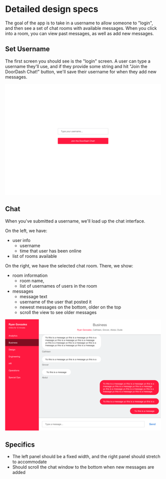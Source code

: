 # Detailed design specs
The goal of the app is to take in a username to allow someone to "login", and then see a set of chat rooms with available messages. When you click into a room, you can view past messages, as well as add new messages.

## Set Username
The first screen you should see is the "login" screen. A user can type a username they'll use, and if they provide some string and hit "Join the DoorDash Chat!" button, we'll save their username for when they add new messages.

![Set Username](./set-username.png)

## Chat
When you've submitted a username, we'll load up the chat interface.

On the left, we have:
* user info
  * username
  * time that user has been online
* list of rooms available

On the right, we have the selected chat room. There, we show:

* room information
  * room name,
  * list of usernames of users in the room
* messages
  * message text
  * username of the user that posted it
  * newest messages on the bottom, older on the top
  * scroll the view to see older messages

![Chat](./chat.png)

## Specifics

* The left panel should be a fixed width, and the right panel should stretch to accommodate
* Should scroll the chat window to the bottom when new messages are added
